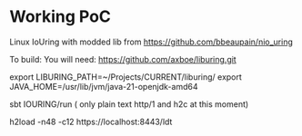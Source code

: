 <h1>Working PoC</h1>

Linux IoUring with modded lib from https://github.com/bbeaupain/nio_uring

To build:
You will need: https://github.com/axboe/liburing.git

export LIBURING_PATH=~/Projects/CURRENT/liburing/
export JAVA_HOME=/usr/lib/jvm/java-21-openjdk-amd64

 sbt IOURING/run  ( only plain text http/1 and h2c at this moment)

h2load  -n48 -c12  https://localhost:8443/ldt